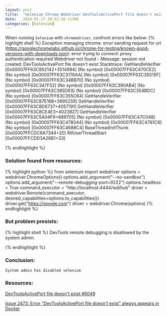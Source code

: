 ```yaml
---
layout: post
title:  "Selenium Chrome Webdriver DevToolsActivePort file doesn't exist error"
date:   2024-01-17 20:52:10 +1300
categories: [Selenium]
---
```

When running `Selenium` with `chromedriver`, confront errors like below:
{% highlight shell %}
Exception managing chrome: error sending request for url (https://googlechromelabs.github.io/chrome-for-testing/known-good-versions-with-downloads.json): error trying to connect: proxy authentication required
Webdriver not found - Message: session not created: DevToolsActivePort file doesn't exist
Stacktrace:
GetHandleVerifier [0x00007FF63C852142+3514994]
(No symbol) [0x00007FF63C470CE2]
(No symbol) [0x00007FF63C3176AA]
(No symbol) [0x00007FF63C35015F]
(No symbol) [0x00007FF63C34BB70]
(No symbol) [0x00007FF63C347F52]
(No symbol) [0x00007FF63C390AB4]
(No symbol) [0x00007FF63C385D93]
(No symbol) [0x00007FF63C354BDC]
(No symbol) [0x00007FF63C355C64]
GetHandleVerifier [0x00007FF63C87E16B+3695259]
GetHandleVerifier [0x00007FF63C8D6737+4057191]
GetHandleVerifier [0x00007FF63C8CE4E3+4023827]
GetHandleVerifier [0x00007FF63C5A04F9+689705]
(No symbol) [0x00007FF63C47C048]
(No symbol) [0x00007FF63C478044]
(No symbol) [0x00007FF63C4781C9]
(No symbol) [0x00007FF63C4688C4]
BaseThreadInitThunk [0x00007FFCDC6A7344+20]
RtlUserThreadStart [0x00007FFCDD3A26B1+33]

{% endhighlight %}

### Solution found from resources:

{% highlight python %}
from selenium import webdriver
options = webdriver.ChromeOptions()
options.add_argument("--no-sandbox")
options.add_argument("--remote-debugging-port=9222")
options.headless = True
command_executor = "http://localhost:4444/wd/hub"
driver = webdriver.Remote(command_executor, desired_capabilities=options.to_capabilities())
driver.get("https://google.com")
driver = webdriver.Chrome(options)
{% endhighlight %}



### But problem presists:

{% highlight shell %}
DevTools remote debugging is disallowed by the system admin.

{% endhighlight %}

### Conclusion:

`System admin has disabled selenium`

### Resources:

[DevToolsActivePort file doesn't exist #6049][DevToolsActivePort file doesn't exist #6049]

[Issue 2473: Error "DevToolsActivePort file doesn't exist" always appears in Docker][Issue 2473: Error "DevToolsActivePort file doesn't exist" always appears in Docker]


[DevToolsActivePort file doesn't exist #6049]: https://github.com/SeleniumHQ/selenium/issues/6049
[Issue 2473: Error "DevToolsActivePort file doesn't exist" always appears in Docker]: https://bugs.chromium.org/p/chromedriver/issues/detail?id=2473